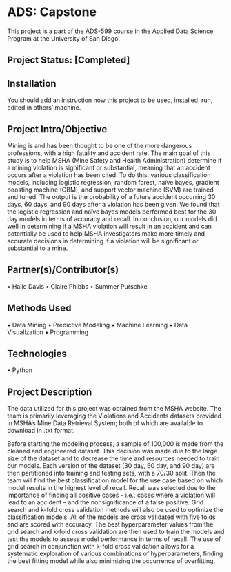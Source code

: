 # ADS: Capstone

This project is a part of the ADS-599 course in the Applied Data Science Program at the University of San Diego. 

## Project Status: [Completed]

## Installation
You should add an instruction how this project to be used, installed, run, edited in others’ machine.
  
## Project Intro/Objective
Mining is and has been thought to be one of the more dangerous professions, with a high fatality and accident rate. The main goal of this study is to help MSHA (Mine Safety and Health Administration) determine if a mining violation is significant or substantial, meaning that an accident occurs after a violation has been cited. To do this, various classification models, including logistic regression, random forest, naïve bayes, gradient boosting machine (GBM), and support vector machine (SVM) are trained and tuned. The output is the probability of a future accident occurring 30 days, 60 days, and 90 days after a violation has been given. We found that the logistic regression and naïve bayes models performed best for the 30 day models in terms of accuracy and recall. In conclusion, our models did well in determining if a MSHA violation will result in an accident and can potentially be used to help MSHA investigators make more timely and accurate decisions in determining if a violation will be significant or substantial to a mine. 

## Partner(s)/Contributor(s)  
• Halle Davis
•	Claire Phibbs 
•	Summer Purschke

## Methods Used
•	Data Mining 
•	Predictive Modeling 
•	Machine Learning
•	Data Visualization
•	Programming 

## Technologies
•	Python

## Project Description
The data utilized for this project was obtained from the MSHA website. The team is primarily leveraging the Violations and Accidents datasets provided in MSHA’s Mine Data Retrieval System; both of which are available to download in .txt format.

Before starting the modeling process, a sample of 100,000 is made from the cleaned and engineered dataset. This decision was made due to the large size of the dataset and to decrease the time and resources needed to train our models. Each version of the dataset (30 day, 60 day, and 90 day) are then partitioned into training and testing sets, with a 70/30 split. Then the team will find the best classification model for the use case based on which model results in the highest level of recall. Recall was selected due to the importance of finding all positive cases – i.e., cases where a violation will lead to an accident – and the nonsignificance of a false positive. Grid search and k-fold cross validation methods will also be used to optimize the classification models. All of the models are cross validated with five folds and are scored with accuracy. The best hyperparameter values from the grid search and k-fold cross validation are then used to train the models and test the models to assess model performance in terms of recall. The use of grid search in conjunction with k-fold cross validation allows for a systematic exploration of various combinations of hyperparameters, finding the best fitting model while also minimizing the occurrence of overfitting. 

